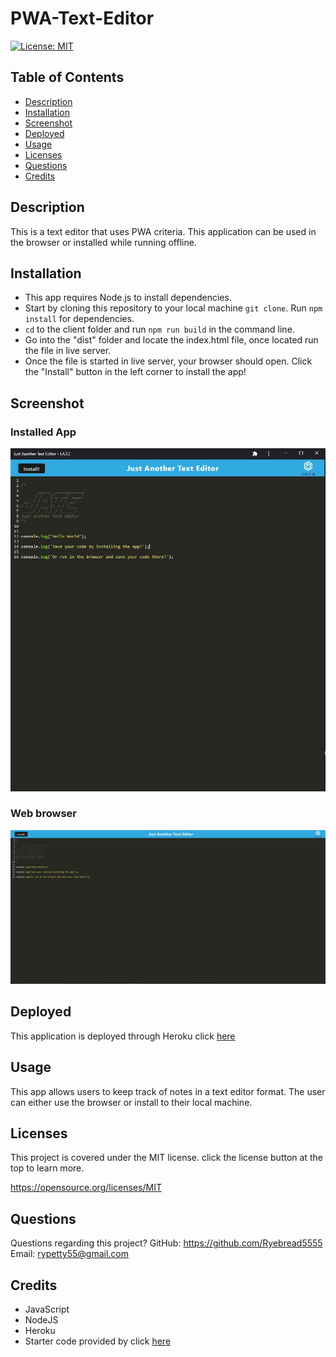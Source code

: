 # PWA-Text-Editor

[![License: MIT](https://img.shields.io/badge/License-MIT-yellow.svg)](https://opensource.org/licenses/MIT)

## Table of Contents

- [Description](#description)
- [Installation](#installation)
- [Screenshot](#screenshot)
- [Deployed](#deployed)
- [Usage](#usage)
- [Licenses](#license)
- [Questions](#questions)
- [Credits](#credits)

## Description

This is a text editor that uses PWA criteria. This application can be used in the browser or installed while running offline.

## Installation

- This app requires Node.js to install dependencies.
- Start by cloning this repository to your local machine `git clone`. Run `npm install` for dependencies.
- `cd` to the client folder and run `npm run build` in the command line.
- Go into the "dist" folder and locate the index.html file, once located run the file in live server.
- Once the file is started in live server, your browser should open. Click the "Install" button in the left corner to install the app!

## Screenshot

### Installed App

![](assets/JATE-installed-app.jpg)

### Web browser

![](assets/JATE-webbrowser.jpg)

## Deployed

This application is deployed through Heroku click [here](https://pwa-text-editor-55.herokuapp.com/)

## Usage

This app allows users to keep track of notes in a text editor format. The user can either use the browser or install to their local machine.

## Licenses

This project is covered under the MIT license. click the license button at the top to learn more.

https://opensource.org/licenses/MIT

## Questions

Questions regarding this project?
GitHub: https://github.com/Ryebread5555
Email: rypetty55@gmail.com

## Credits

- JavaScript
- NodeJS
- Heroku
- Starter code provided by click [here](https://github.com/coding-boot-camp/cautious-meme)
